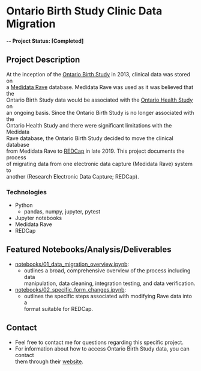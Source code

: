 # Ontario Birth Study Clinic Data Migration
#### -- Project Status: [Completed]
## Project Description

At the inception of the [Ontario Birth Study](http://www.ontariobirthstudy.ca) in 2013, clinical data was stored on  
a [Medidata Rave](https://www.medidata.com/en/products/edc/) database.  Medidata Rave was used as it was believed that the  
Ontario Birth Study data  would be associated with the [Ontario Health Study](https://www.ontariohealthstudy.ca/) on  
an ongoing basis. Since the Ontario Birth Study is no longer associated with the  
Ontario Health Study and there were significant limitations with the Medidata  
Rave database, the Ontario Birth Study decided to move the clinical database  
from Medidata Rave to [REDCap](https://www.project-redcap.org/) in late 2019. This project documents the process  
of migrating data from one electronic data  capture (Medidata Rave) system to  
another (Research Electronic Data Capture; REDCap).  

### Technologies
* Python
    * pandas, numpy, jupyter, pytest
* Jupyter notebooks
* Medidata Rave
* REDCap

## Featured Notebooks/Analysis/Deliverables
* [notebooks/01_data_migration_overview.ipynb](notebooks/01_data_migration_overview.ipynb): 
    * outlines a broad, comprehensive overview of the process including data  
    manipulation, data cleaning, integration testing, and data verification.
* [notebooks/02_specific_form_changes.ipynb](notebooks/02_specific_form_changes.ipynb): 
    * outlines the specific steps associated with modifying Rave data into a  
    format suitable for REDCap. 

## Contact
* Feel free to contact me for questions regarding this specific project.
* For information about how to access Ontario Birth Study data, you can contact  
them through their [website](http://www.ontariobirthstudy.ca).
